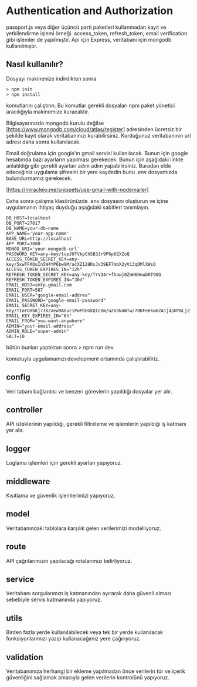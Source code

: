 # Authentication and Authorization

passport.js veya diğer üçüncü parti paketleri kullanmadan kayıt ve yetkilendirme işlemi örneği. 
access_token, refresh_token, email verification gibi işlemler de yapılmıştır.
Api için Express, veritabanı için mongodb kullanılmıştır.

## Nasıl kullanılır?

Dosyayı makinenize indirdikten sonra 

    > npm init
    > npm install

komutlarını çalıştırın. Bu komutlar gerekli dosyaları npm paket yönetici aracılığıyla makinemize kuracaktır.

Bilgisayarınızda mongodb kurulu değilse [https://www.mongodb.com/cloud/atlas/register] adresinden ücretsiz bir şekilde kayıt olarak veritabanınızı kurabilirsiniz. Kurduğunuz veritabanının url adresi daha sonra kullanılacak.

Email doğrulama için google'ın gmail servisi kullanılacak. Bunun için google hesabında bazı ayarların yapılması gerekecek. Bunun için aşağıdaki linkte anlatıldığı gibi gerekli ayarları adım adım yapabilirsiniz. Buradan elde edeceğiniz uygulama şifresini bir yere kaydedin bunu .env dosyamızda bulundurmamız gerekecek.

 [https://miracleio.me/snippets/use-gmail-with-nodemailer] 

Daha sonra çalışma klasörünüzde .env dosyasını oluşturun ve içine uygulamanın ihtiyaç duyduğu aşağıdaki sabitleri tanımlayın.



    DB_HOST=localhost
    DB_PORT=27017
    DB_NAME=your-db-name
    APP_NAME='your-app-name'
    BASE_URL=http://localhost
    APP_PORT=3000 
    MONGO_URI='your-mongodb-url'
    PASSWORD_KEY=any-key/tvpJUTVkpCh5B3Jr9P6p6EXZoQ
    ACCESS_TOKEN_SECRET_KEY=any-key/5xwTFAOuIn5W4YP6bw9M/acXZ128RsJs39EF7mbX2yVi3qDMlXWsQ
    ACCESS_TOKEN_EXPIRES_IN="12h"
    REFRESH_TOKEN_SECRET_KEY=any-key/TrV34r+fhowj0ZmH6HnwbRT9OQ
    REFRESH_TOKEN_EXPIRES_IN="30d"
    EMAIL_HOST=smtp.gmail.com
    EMAIL_PORT=587
    EMAIL_USER="google-email-addres"
    EMAIL_PASSWORD="google-email-password"
    EMAIL_SECRET_KEY=any-key/TIoFDXbKj73k2aew9AOuc1PwPbGGkQIc8m/uZnoNaWTw/70DFe6kwmZA1j4pNY6LjZ7qKZZSGCFZ9ewC0KDpHbPD+ksoQOGoK3twwbw9M/acXZ1
    EMAIL_KEY_EXPIRES_IN="6h"
    EMAIL_FROM="you-want-anywhere"
    ADMIN="your-email-address"
    ADMIN_ROLE="super-admin"
    SALT=10

bütün bunları yaptıktan sonra 
    > npm run dev

komutuyla uygulamamızı development ortamında çalıştırabiliriz.

## config 

Veri tabanı bağlantısı ve benzeri görevlerin yapıldığı dosyalar yer alır.

## controller

API isteklerinin yapıldığı, gerekli filtreleme ve işlemlerin yapıldığı iş katmanı yer alır.

## logger

Loglama işlemleri için gerekli ayarları yapıyoruz.

## middleware

Kısıtlama ve güvenlik işlemlerimizi yapıyoruz.

## model

Veritabanındaki tablolara karşılık gelen verilerimizi modelliyoruz.

## route

API çağrılarımızın yapılacağı rotalarımızı belirliyoruz.

## service

Veritabanı sorgularımızı iş katmanından ayırarak daha güvenli olması sebebiyle servis katmanında yapıyoruz.

## utils

Birden fazla yerde kullanılabilecek veya tek bir yerde kullanılacak fonksiyonlarımızı yazıp kullanacağımız yere çağırıyoruz.

## validation

Veritabanımıza herhangi bir ekleme yapılmadan önce verilerin tür ve içerik güvenliğini sağlamak amacıyla gelen verilerin kontrolünü yapıyoruz.
